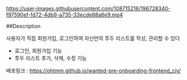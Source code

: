 
https://user-images.githubusercontent.com/108715216/196728340-f97590ef-fd72-4db9-a735-33ecde88a6e9.mp4



##Description

사용자가 직접 회원가입, 로그인하여 자신만의 투두 리스트를 작성, 관리할 수 있다
- 로그인, 회원가입 기능
- 투두 리스트 추가, 삭제, 수정 기능

배포링크 : https://ohtmm.github.io/wanted-pre-onboarding-frontend_cjy/
